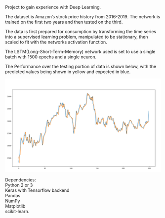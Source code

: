 Project to gain experience with Deep Learning. 

The dataset is Amazon’s stock price history from 2016-2019. The network is trained on the first two years and then tested on the third. 

The data is first prepared for consumption by transforming the time series into a supervised learning problem, manipulated to be stationary, then scaled to fit with the networks activation function. 

The LSTM(Long-Short-Term-Memory) network used is set to use a single batch with 1500 epochs and a single neuron. 

The Performance over the testing portion of data is shown below, with the predicted values being shown in yellow and expected in blue. 

![Alt text](Performance.png?raw=true "Optional Title")


Dependencies:  
Python 2 or 3   
Keras with Tensorflow backend   
Pandas  
NumPy  
Matplotlib  
scikit-learn.  





